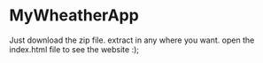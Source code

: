 # MyWheatherApp
Just download the zip file.
extract in any where you want.
open the index.html file to see the website :);
